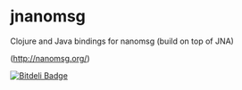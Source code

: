 # jnanomsg

Clojure and Java bindings for nanomsg (build on top of JNA)

(http://nanomsg.org/) 


[![Bitdeli Badge](https://d2weczhvl823v0.cloudfront.net/niwibe/jnanomsg/trend.png)](https://bitdeli.com/free "Bitdeli Badge")

